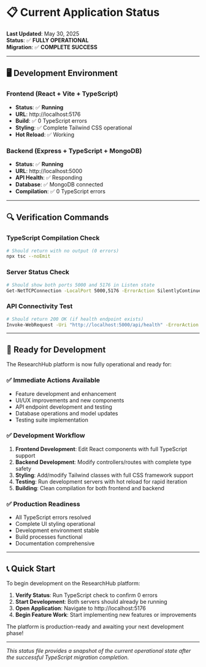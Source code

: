 # 📋 Current Application Status

**Last Updated**: May 30, 2025  
**Status**: ✅ **FULLY OPERATIONAL**  
**Migration**: ✅ **COMPLETE SUCCESS**

---

## 🖥️ Development Environment

### **Frontend (React + Vite + TypeScript)**
- **Status**: ✅ **Running**
- **URL**: http://localhost:5176
- **Build**: ✅ 0 TypeScript errors
- **Styling**: ✅ Complete Tailwind CSS operational
- **Hot Reload**: ✅ Working

### **Backend (Express + TypeScript + MongoDB)**
- **Status**: ✅ **Running**  
- **URL**: http://localhost:5000
- **API Health**: ✅ Responding
- **Database**: ✅ MongoDB connected
- **Compilation**: ✅ 0 TypeScript errors

---

## 🔍 Verification Commands

### **TypeScript Compilation Check**
```bash
# Should return with no output (0 errors)
npx tsc --noEmit
```

### **Server Status Check**
```bash
# Should show both ports 5000 and 5176 in Listen state
Get-NetTCPConnection -LocalPort 5000,5176 -ErrorAction SilentlyContinue | Select-Object LocalPort, State
```

### **API Connectivity Test**
```bash
# Should return 200 OK (if health endpoint exists)
Invoke-WebRequest -Uri "http://localhost:5000/api/health" -ErrorAction SilentlyContinue
```

---

## 🎯 Ready for Development

The ResearchHub platform is now fully operational and ready for:

### **✅ Immediate Actions Available**
- Feature development and enhancement
- UI/UX improvements and new components
- API endpoint development and testing
- Database operations and model updates
- Testing suite implementation

### **✅ Development Workflow**
1. **Frontend Development**: Edit React components with full TypeScript support
2. **Backend Development**: Modify controllers/routes with complete type safety  
3. **Styling**: Add/modify Tailwind classes with full CSS framework support
4. **Testing**: Run development servers with hot reload for rapid iteration
5. **Building**: Clean compilation for both frontend and backend

### **✅ Production Readiness**
- All TypeScript errors resolved
- Complete UI styling operational
- Development environment stable
- Build processes functional
- Documentation comprehensive

---

## 📞 Quick Start

To begin development on the ResearchHub platform:

1. **Verify Status**: Run TypeScript check to confirm 0 errors
2. **Start Development**: Both servers should already be running
3. **Open Application**: Navigate to http://localhost:5176 
4. **Begin Feature Work**: Start implementing new features or improvements

The platform is production-ready and awaiting your next development phase!

---

*This status file provides a snapshot of the current operational state after the successful TypeScript migration completion.*
